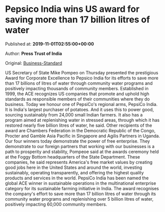 
# Pepsico India wins US award for saving more than 17 billion litres of water

Published at: **2019-11-01T02:55:00+00:00**

Author: **Press Trust of India**

Original: [Business-Standard](https://www.business-standard.com/article/pti-stories/pompeo-awarded-pepsico-india-for-saving-over-17-billion-litres-of-water-119110100156_1.html)

US Secretary of State Mike Pompeo on Thursday presented the prestigious Award for Corporate Excellence to Pepsico India for its efforts to save more than 17 billions of litres of water through community water programs and positively impacting thousands of community members.
Established in 1999, the ACE recognizes US companies that promote and uphold high standards as responsible members of their communities where they do business.
Today we honour one of PepsiCo's regional arms, PepsiCo India. It is India's largest purchaser of potatoes. And it uses this to power good, sourcing sustainably from 24,000 small Indian farmers. It also has a program aimed at replenishing water in stressed areas, through which it has restored nearly five billion litres of water, he said.
Other recipients of the award are Chambers Federation in the Democratic Republic of the Congo, Procter and Gamble Asia Pacific in Singapore and Agilis Partners in Uganda.
Our four winners today demonstrate the power of free enterprise. They demonstrate to our foreign partners that working with our businesses is a path to prosperity and stability, Pompeoe said at the awards ceremony held at the Foggy Bottom headquarters of the State Department.
These companies, he said represents America's free market values by creating good jobs here in the United States and around the world, investing sustainably, operating transparently, and offering the highest quality products and services in the world.
PepsiCo India has been named the global ACE winner in sustainable operations in the multinational enterprise category for its sustainable farming initiative in India.
The award recognises the company's effort to save more than 17 billion litres of water through its community water programs and replenishing over 5 billion litres of water, positively impacting 60,000 community members.
